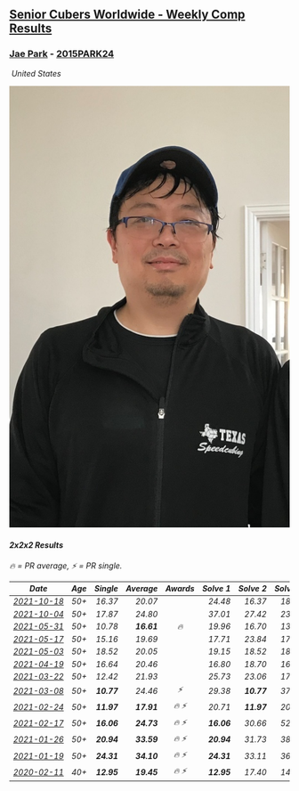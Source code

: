 <style>table {white-space: nowrap;}</style>
<link rel="stylesheet" type="text/css" href="/scw-comp/css/flags.css" />

## [Senior Cubers Worldwide - Weekly Comp Results](/scw-comp/results/)
### [Jae Park](README.md) - [2015PARK24](https://www.worldcubeassociation.org/persons/2015PARK24?event=222)

<i class="flag flag-US" />&nbsp;United States

![Jae Park](1533786318.jpeg)

#### 2x2x2 Results

<span style="white-space: nowrap;">🔥 = PR average</span>, <span style="white-space: nowrap;">⚡ = PR single</span>.

| Date | Age | Single | Average | Awards | Solve 1 | Solve 2 | Solve 3 | Solve 4 | Solve 5 | Video |
| :--: | :--: | --: | --: | :--: | --: | --: | --: | --: | --: | :-- |
| [2021-10-18](../../results/2021-10-18/222.md) | 50+ | 16.37 | 20.07 |  | 24.48 | 16.37 | 18.08 | 22.77 | 19.36 | [Desktop](https://www.facebook.com/events/261213032615951/permalink/265784032158851) / [Mobile](https://m.facebook.com/events/261213032615951?view=permalink&id=265784032158851) |
| [2021-10-04](../../results/2021-10-04/222.md) | 50+ | 17.87 | 24.80 |  | 37.01 | 27.42 | 23.16 | 17.87 | 23.81 | [Desktop](https://www.facebook.com/events/1102565390277531/permalink/1108954896305247) / [Mobile](https://m.facebook.com/events/1102565390277531?view=permalink&id=1108954896305247) |
| [2021-05-31](../../results/2021-05-31/222.md) | 50+ | 10.78 | **16.61** | 🔥 | 19.96 | 16.70 | 13.17 | 10.78 | 48.44 | [Desktop](https://www.facebook.com/events/477312563557358/permalink/481006546521293) / [Mobile](https://m.facebook.com/events/477312563557358?view=permalink&id=481006546521293) |
| [2021-05-17](../../results/2021-05-17/222.md) | 50+ | 15.16 | 19.69 |  | 17.71 | 23.84 | 17.52 | 15.16 | 24.57 | [Desktop](https://www.facebook.com/events/294093895691078/permalink/297753605325107) / [Mobile](https://m.facebook.com/events/294093895691078?view=permalink&id=297753605325107) |
| [2021-05-03](../../results/2021-05-03/222.md) | 50+ | 18.52 | 20.05 |  | 19.15 | 18.52 | 18.95 | 22.06 | 33.69 | [Desktop](https://www.facebook.com/events/2542204919406396/permalink/2549506278676260) / [Mobile](https://m.facebook.com/events/2542204919406396?view=permalink&id=2549506278676260) |
| [2021-04-19](../../results/2021-04-19/222.md) | 50+ | 16.64 | 20.46 |  | 16.80 | 18.70 | 16.64 | 37.93 | 25.89 | [Desktop](https://www.facebook.com/events/195346665532379/permalink/195945662139146) / [Mobile](https://m.facebook.com/events/195346665532379?view=permalink&id=195945662139146) |
| [2021-03-22](../../results/2021-03-22/222.md) | 50+ | 12.42 | 21.93 |  | 25.73 | 23.06 | 17.76 | 24.98 | 12.42 | [Desktop](https://www.facebook.com/events/802754890451423/permalink/803859113674334) / [Mobile](https://m.facebook.com/events/802754890451423?view=permalink&id=803859113674334) |
| [2021-03-08](../../results/2021-03-08/222.md) | 50+ | **10.77** | 24.46 | ⚡ | 29.38 | **10.77** | 37.12 | 17.99 | 26.02 | [Desktop](https://www.facebook.com/events/286026952942446/permalink/289514312593710) / [Mobile](https://m.facebook.com/events/286026952942446?view=permalink&id=289514312593710) |
| [2021-02-24](../../results/2021-02-24/222.md) | 50+ | **11.97** | **17.91** | 🔥 ⚡ | 20.71 | **11.97** | 20.31 | 12.70 | 1:18.89 | [Desktop](https://www.facebook.com/events/264199631979561/permalink/265478515185006) / [Mobile](https://m.facebook.com/events/264199631979561?view=permalink&id=265478515185006) |
| [2021-02-17](../../results/2021-02-17/222.md) | 50+ | **16.06** | **24.73** | 🔥 ⚡ | **16.06** | 30.66 | 52.36 | 20.52 | 23.02 | [Desktop](https://www.facebook.com/events/2846210318979915/permalink/2850216875245926) / [Mobile](https://m.facebook.com/events/2846210318979915?view=permalink&id=2850216875245926) |
| [2021-01-26](../../results/2021-01-26/222.md) | 50+ | **20.94** | **33.59** | 🔥 ⚡ | **20.94** | 31.73 | 38.63 | 32.06 | 36.97 | [Desktop](https://www.facebook.com/events/415506712992555/permalink/415930936283466) / [Mobile](https://m.facebook.com/events/415506712992555?view=permalink&id=415930936283466) |
| [2021-01-19](../../results/2021-01-19/222.md) | 50+ | **24.31** | **34.10** | 🔥 ⚡ | **24.31** | 33.11 | 36.12 | 33.06 | 1:03.19 | [Desktop](https://www.facebook.com/events/259430338941057/permalink/259990318885059) / [Mobile](https://m.facebook.com/events/259430338941057?view=permalink&id=259990318885059) |
| [2020-02-11](../../results/2020-02-11/222.md) | 40+ | **12.95** | **19.45** | 🔥 ⚡ | **12.95** | 17.40 | 14.25 | DNF | 26.70 | [Desktop](https://www.facebook.com/events/176704156956327/permalink/177449880215088) / [Mobile](https://m.facebook.com/events/176704156956327?view=permalink&id=177449880215088) |


<!-- Global site tag (gtag.js) - Google Analytics -->
<script async src="https://www.googletagmanager.com/gtag/js?id=UA-86348435-3"></script>
<script>window.dataLayer = window.dataLayer || []; function gtag() {dataLayer.push(arguments);} gtag('js', new Date()); gtag('config', 'UA-86348435-3');</script>
